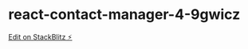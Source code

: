 # react-contact-manager-4-9gwicz

[Edit on StackBlitz ⚡️](https://stackblitz.com/edit/react-contact-manager-4-9gwicz)